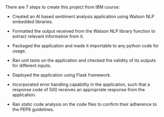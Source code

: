 There are 7 steps to create this project from IBM course:
  
  - Created an AI based sentiment analysis application using Watson NLP embedded libraries.
  
  - Formatted the output received from the Watson NLP library function to extract relevant information from it.
  
  - Packaged the application and made it importable to any python code for usage.
  
  - Ran unit tests on the application and checked the validity of its outputs for different inputs.
  
  - Deployed the application using Flask framework.
  
  - Incorporated error handling capability in the application, such that a response code of 500 receives an appropriate response from the application.
  
  - Ran static code analysis on the code files to confirm their adherence to the PEP8 guidelines.
